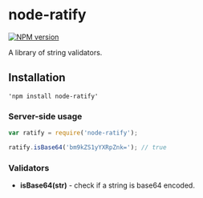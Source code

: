 # node-ratify

[![NPM version][npm-image]][npm-url]

A library of string validators.

## Installation

	'npm install node-ratify'

### Server-side usage

```javascript
var ratify = require('node-ratify');

ratify.isBase64('bm9kZS1yYXRpZnk='); // true
```

### Validators

- **isBase64(str)** - check if a string is base64 encoded.

[npm-url]: https://npmjs.com/package/node-ratify
[npm-image]: http://img.shields.io/npm/v/validator.svg
